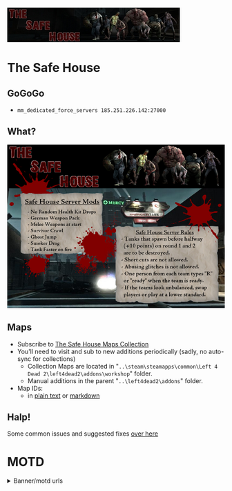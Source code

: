 ![Safe House](/img/banner_00.jpg)

# The Safe House 

## GoGoGo

 * `mm_dedicated_force_servers 185.251.226.142:27000`

## What? 

![Safe House MOTD](/img/motd_00.png)

## Maps

* Subscribe to [The Safe House Maps Collection](https://steamcommunity.com/sharedfiles/filedetails/?id=1924119212)
* You'll need to visit and sub to new additions periodically (sadly, no auto-sync for collections)
  - Collection Maps are located in "`..\steam\steamapps\common\Left 4 Dead 2\left4dead2\addons\workshop`" folder.
  - Manual additions in the parent "`..\left4dead2\addons`" folder. 
* Map IDs: 
  - in [plain text](https://raw.githubusercontent.com/indivisible-irl/safehouse-web-motd/master/map-ids.txt) or [markdown](/map-ids)


## Halp!

Some common issues and suggested fixes [over here](http://safehouse-motd.indivisible.wtf/help)


# MOTD
<details>
  <summary>Banner/motd urls</summary>

#### Indirect http  
(active, default)

* [http://safehouse-motd.indivisible.wtf/motd.html](http://safehouse-motd.indivisible.wtf/motd.html)  
* [http://safehouse-motd.indivisible.wtf/banner.html](http://safehouse-motd.indivisible.wtf/banner.html)  


#### Direct httpS  
(inactive, redirects)

* [https://indivisible-irl.github.io/safehouse-web-motd/motd.html](https://indivisible-irl.github.io/safehouse-web-motd/motd.html)
* [https://indivisible-irl.github.io/safehouse-web-motd/banner.html](https://indivisible-irl.github.io/safehouse-web-motd/banner.html)

</details>